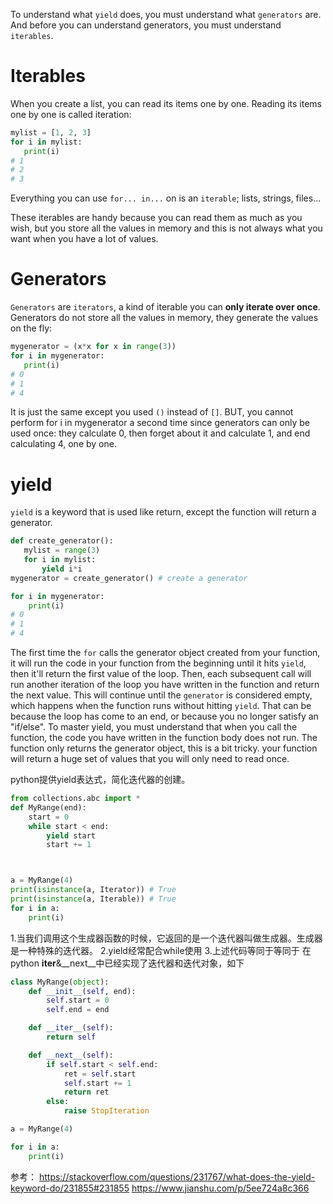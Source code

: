 
To understand what `yield` does, you must understand what `generators` are. And before you can understand generators, you must understand `iterables`.


# Iterables
When you create a list, you can read its items one by one. Reading its items one by one is called iteration:
```python
mylist = [1, 2, 3]
for i in mylist:
   print(i)
# 1
# 2
# 3
```
Everything you can use `for... in...` on is an `iterable`; lists, strings, files...

These iterables are handy because you can read them as much as you wish, but you store all the values in memory and this is not always what you want when you have a lot of values.

# Generators
`Generators` are `iterators`, a kind of iterable you can **only iterate over once**. Generators do not store all the values in memory, they generate the values on the fly:

```python
mygenerator = (x*x for x in range(3))
for i in mygenerator:
   print(i)
# 0
# 1
# 4
```
It is just the same except you used `()` instead of `[]`. BUT, you cannot perform for i in mygenerator a second time since generators can only be used once: they calculate 0, then forget about it and calculate 1, and end calculating 4, one by one.

# yield
`yield` is a keyword that is used like return, except the function will return a generator.

```python
def create_generator():
   mylist = range(3)
   for i in mylist:
       yield i*i
mygenerator = create_generator() # create a generator

for i in mygenerator:
    print(i)
# 0
# 1
# 4
```
The first time the `for` calls the generator object created from your function, it will run the code in your function from the beginning until it hits `yield`, then it'll return the first value of the loop. 
Then, each subsequent call will run another iteration of the loop you have written in the function and return the next value. 
This will continue until the `generator` is considered empty, which happens when the function runs without hitting `yield`. That can be because the loop has come to an end, or because you no longer satisfy an "if/else".
To master yield, you must understand that when you call the function, the code you have written in the function body does not run. The function only returns the generator object, this is a bit tricky.
your function will return a huge set of values that you will only need to read once.












python提供yield表达式，简化迭代器的创建。
```python
from collections.abc import *
def MyRange(end):
    start = 0
    while start < end:
        yield start
        start += 1



a = MyRange(4)
print(isinstance(a, Iterator)) # True
print(isinstance(a, Iterable)) # True
for i in a:
    print(i)
```
1.当我们调用这个生成器函数的时候，它返回的是一个迭代器叫做生成器。生成器是一种特殊的迭代器。
2.yield经常配合while使用
3.上述代码等同于等同于 在python __iter__&__next__中已经实现了迭代器和迭代对象，如下
```python
class MyRange(object):
    def __init__(self, end):
        self.start = 0
        self.end = end

    def __iter__(self):
        return self

    def __next__(self):
        if self.start < self.end:
            ret = self.start
            self.start += 1
            return ret
        else:
            raise StopIteration

a = MyRange(4)

for i in a:
    print(i)
```


参考：
https://stackoverflow.com/questions/231767/what-does-the-yield-keyword-do/231855#231855
https://www.jianshu.com/p/5ee724a8c366